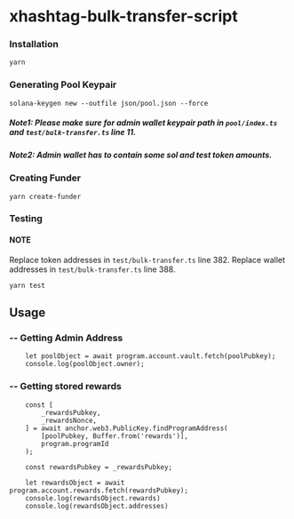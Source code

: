 # xhashtag-bulk-transfer-script

### Installation

`yarn`

### Generating Pool Keypair

`solana-keygen new --outfile json/pool.json --force`

##### Note1: Please make sure for admin wallet keypair path in `pool/index.ts` and `test/bulk-transfer.ts` line 11.
##### Note2: Admin wallet has to contain some sol and test token amounts.

### Creating Funder

`yarn create-funder`

### Testing


#### NOTE

Replace token addresses in `test/bulk-transfer.ts` line 382.
Replace wallet addresses in `test/bulk-transfer.ts` line 388.

`yarn test`


## Usage

### -- Getting Admin Address
```
    let poolObject = await program.account.vault.fetch(poolPubkey);
    console.log(poolObject.owner);
```

### -- Getting stored rewards
```
    const [
        _rewardsPubkey,
        _rewardsNonce,
    ] = await anchor.web3.PublicKey.findProgramAddress(
        [poolPubkey, Buffer.from('rewards')],
        program.programId
    );
    
    const rewardsPubkey = _rewardsPubkey;
    
    let rewardsObject = await program.account.rewards.fetch(rewardsPubkey);
    console.log(rewardsObject.rewards)
    console.log(rewardsObject.addresses)
 ```
